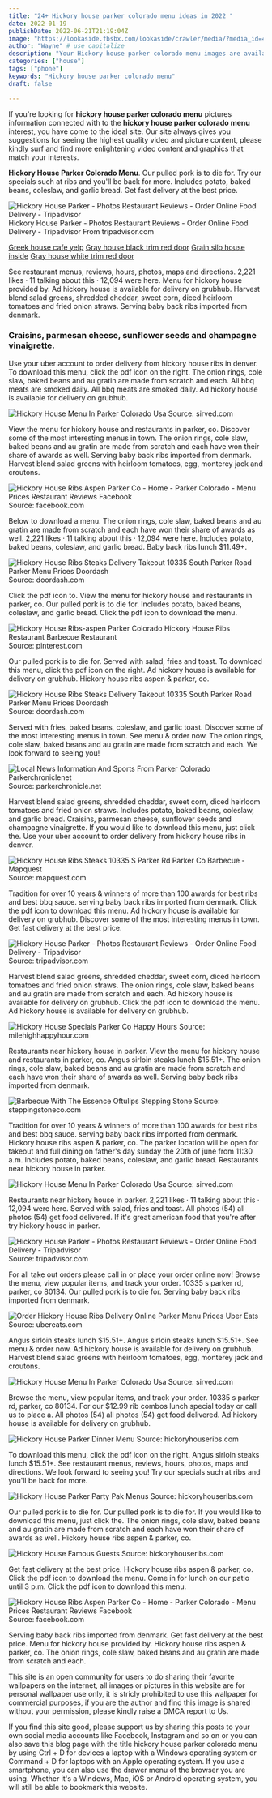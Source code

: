 ```yaml
---
title: "24+ Hickory house parker colorado menu ideas in 2022 "
date: 2022-01-19
publishDate: 2022-06-21T21:19:04Z
image: "https://lookaside.fbsbx.com/lookaside/crawler/media/?media_id=4005401749493235"
author: "Wayne" # use capitalize
description: "Your Hickory house parker colorado menu images are available in this site. Hickory house parker colorado menu are a topic that is being searched for and liked by netizens now. You can Get the Hickory house parker colorado menu files here. Find and Download all free photos."
categories: ["house"]
tags: ["phone"]
keywords: "Hickory house parker colorado menu"
draft: false

---
```


If you're looking for **hickory house parker colorado menu** pictures information connected with to the **hickory house parker colorado menu** interest, you have come to the ideal  site.  Our site always  gives you  suggestions  for seeing  the highest  quality video and picture  content, please kindly surf and find more enlightening video content and graphics  that match your interests.

**Hickory House Parker Colorado Menu**. Our pulled pork is to die for. Try our specials such at ribs and you&#039;ll be back for more. Includes potato, baked beans, coleslaw, and garlic bread. Get fast delivery at the best price.

![Hickory House Parker - Photos Restaurant Reviews - Order Online Food Delivery - Tripadvisor](https://media-cdn.tripadvisor.com/media/photo-s/12/be/9a/db/photo1jpg.jpg "Hickory House Parker - Photos Restaurant Reviews - Order Online Food Delivery - Tripadvisor")
Hickory House Parker - Photos Restaurant Reviews - Order Online Food Delivery - Tripadvisor From tripadvisor.com

[Greek house cafe yelp](/greek-house-cafe-yelp/)
[Gray house black trim red door](/gray-house-black-trim-red-door/)
[Grain silo house inside](/grain-silo-house-inside/)
[Gray house white trim red door](/gray-house-white-trim-red-door/)

See restaurant menus, reviews, hours, photos, maps and directions. 2,221 likes · 11 talking about this · 12,094 were here. Menu for hickory house provided by. Ad hickory house is available for delivery on grubhub. Harvest blend salad greens, shredded cheddar, sweet corn, diced heirloom tomatoes and fried onion straws. Serving baby back ribs imported from denmark.

### Craisins, parmesan cheese, sunflower seeds and champagne vinaigrette.

Use your uber account to order delivery from hickory house ribs in denver. To download this menu, click the pdf icon on the right. The onion rings, cole slaw, baked beans and au gratin are made from scratch and each. All bbq meats are smoked daily. All bbq meats are smoked daily. Ad hickory house is available for delivery on grubhub.


![Hickory House Menu In Parker Colorado Usa](https://d6ozfheqtj1tz.cloudfront.net/ChIJ9XPkeRyObIcR5KrTLkRlRuI/5aaca60b6781e.jpg "Hickory House Menu In Parker Colorado Usa")
Source: sirved.com

View the menu for hickory house and restaurants in parker, co. Discover some of the most interesting menus in town. The onion rings, cole slaw, baked beans and au gratin are made from scratch and each have won their share of awards as well. Serving baby back ribs imported from denmark. Harvest blend salad greens with heirloom tomatoes, egg, monterey jack and croutons.

![Hickory House Ribs Aspen Parker Co - Home - Parker Colorado - Menu Prices Restaurant Reviews Facebook](https://lookaside.fbsbx.com/lookaside/crawler/media/?media_id=1941361239348955 "Hickory House Ribs Aspen Parker Co - Home - Parker Colorado - Menu Prices Restaurant Reviews Facebook")
Source: facebook.com

Below to download a menu. The onion rings, cole slaw, baked beans and au gratin are made from scratch and each have won their share of awards as well. 2,221 likes · 11 talking about this · 12,094 were here. Includes potato, baked beans, coleslaw, and garlic bread. Baby back ribs lunch $11.49+.

![Hickory House Ribs Steaks Delivery Takeout 10335 South Parker Road Parker Menu Prices Doordash](https://img.cdn4dd.com/p/fit=cover,width=1200,height=1200,format=jpeg,quality=50/media/photos/0b58e62a-46a4-437a-9da1-8cfc1d1d20e6-retina-large.jpg "Hickory House Ribs Steaks Delivery Takeout 10335 South Parker Road Parker Menu Prices Doordash")
Source: doordash.com

Click the pdf icon to. View the menu for hickory house and restaurants in parker, co. Our pulled pork is to die for. Includes potato, baked beans, coleslaw, and garlic bread. Click the pdf icon to download the menu.

![Hickory House Ribs-aspen Parker Colorado Hickory House Ribs Restaurant Barbecue Restaurant](https://i.pinimg.com/originals/9e/cf/01/9ecf01f4a5bacdedfd9f520ad7af0043.jpg "Hickory House Ribs-aspen Parker Colorado Hickory House Ribs Restaurant Barbecue Restaurant")
Source: pinterest.com

Our pulled pork is to die for. Served with salad, fries and toast. To download this menu, click the pdf icon on the right. Ad hickory house is available for delivery on grubhub. Hickory house ribs aspen &amp; parker, co.

![Hickory House Ribs Steaks Delivery Takeout 10335 South Parker Road Parker Menu Prices Doordash](https://img.cdn4dd.com/cdn-cgi/image/fit=contain,width=1200,height=672,format=auto/https://doordash-static.s3.amazonaws.com/media/restaurant/cover_square/e09a3a88-bf59-40bf-ad87-7d9787ef6d29.png "Hickory House Ribs Steaks Delivery Takeout 10335 South Parker Road Parker Menu Prices Doordash")
Source: doordash.com

Served with fries, baked beans, coleslaw, and garlic toast. Discover some of the most interesting menus in town. See menu &amp; order now. The onion rings, cole slaw, baked beans and au gratin are made from scratch and each. We look forward to seeing you!

![Local News Information And Sports From Parker Colorado Parkerchroniclenet](https://parkerchronicle.net/uploads/original/20211123-110353-20211123-110352-2872_63.pdf.jpg "Local News Information And Sports From Parker Colorado Parkerchroniclenet")
Source: parkerchronicle.net

Harvest blend salad greens, shredded cheddar, sweet corn, diced heirloom tomatoes and fried onion straws. Includes potato, baked beans, coleslaw, and garlic bread. Craisins, parmesan cheese, sunflower seeds and champagne vinaigrette. If you would like to download this menu, just click the. Use your uber account to order delivery from hickory house ribs in denver.

![Hickory House Ribs Steaks 10335 S Parker Rd Parker Co Barbecue - Mapquest](https://s3-media0.fl.yelpcdn.com/bphoto/u3TfQrWjb31wKY_GEsTa6w/l.jpg "Hickory House Ribs Steaks 10335 S Parker Rd Parker Co Barbecue - Mapquest")
Source: mapquest.com

Tradition for over 10 years &amp; winners of more than 100 awards for best ribs and best bbq sauce. serving baby back ribs imported from denmark. Click the pdf icon to download this menu. Ad hickory house is available for delivery on grubhub. Discover some of the most interesting menus in town. Get fast delivery at the best price.

![Hickory House Parker - Photos Restaurant Reviews - Order Online Food Delivery - Tripadvisor](https://media-cdn.tripadvisor.com/media/photo-s/12/be/9a/da/photo0jpg.jpg "Hickory House Parker - Photos Restaurant Reviews - Order Online Food Delivery - Tripadvisor")
Source: tripadvisor.com

Harvest blend salad greens, shredded cheddar, sweet corn, diced heirloom tomatoes and fried onion straws. The onion rings, cole slaw, baked beans and au gratin are made from scratch and each. Ad hickory house is available for delivery on grubhub. Click the pdf icon to download the menu. Ad hickory house is available for delivery on grubhub.

![Hickory House Specials Parker Co Happy Hours](https://www.milehighhappyhour.com/wp-content/uploads/2014/06/Hickory-House-1000x500-800x500.jpg "Hickory House Specials Parker Co Happy Hours")
Source: milehighhappyhour.com

Restaurants near hickory house in parker. View the menu for hickory house and restaurants in parker, co. Angus sirloin steaks lunch $15.51+. The onion rings, cole slaw, baked beans and au gratin are made from scratch and each have won their share of awards as well. Serving baby back ribs imported from denmark.

![Barbecue With The Essence Oftulips Stepping Stone](https://sp-ao.shortpixel.ai/client/to_webp,q_glossy,ret_img/https://www.steppingstoneco.com/cache/st/wp-content/uploads/2016/04/hickory-house.960x540.q70.m1467352079.cover.jpg "Barbecue With The Essence Oftulips Stepping Stone")
Source: steppingstoneco.com

Tradition for over 10 years &amp; winners of more than 100 awards for best ribs and best bbq sauce. serving baby back ribs imported from denmark. Hickory house ribs aspen &amp; parker, co. The parker location will be open for takeout and full dining on father&#039;s day sunday the 20th of june from 11:30 a.m. Includes potato, baked beans, coleslaw, and garlic bread. Restaurants near hickory house in parker.

![Hickory House Menu In Parker Colorado Usa](https://d6ozfheqtj1tz.cloudfront.net/ChIJ9XPkeRyObIcR5KrTLkRlRuI/5aaca60a7947a.jpg "Hickory House Menu In Parker Colorado Usa")
Source: sirved.com

Restaurants near hickory house in parker. 2,221 likes · 11 talking about this · 12,094 were here. Served with salad, fries and toast. All photos (54) all photos (54) get food delivered. If it&#039;s great american food that you&#039;re after try hickory house in parker.

![Hickory House Parker - Photos Restaurant Reviews - Order Online Food Delivery - Tripadvisor](https://media-cdn.tripadvisor.com/media/photo-s/12/be/9a/dc/photo2jpg.jpg "Hickory House Parker - Photos Restaurant Reviews - Order Online Food Delivery - Tripadvisor")
Source: tripadvisor.com

For all take out orders please call in or place your order online now! Browse the menu, view popular items, and track your order. 10335 s parker rd, parker, co 80134. Our pulled pork is to die for. Serving baby back ribs imported from denmark.

![Order Hickory House Ribs Delivery Online Parker Menu Prices Uber Eats](https://d1ralsognjng37.cloudfront.net/535179a9-4a5d-48bc-a812-0131b93a452e.jpeg "Order Hickory House Ribs Delivery Online Parker Menu Prices Uber Eats")
Source: ubereats.com

Angus sirloin steaks lunch $15.51+. Angus sirloin steaks lunch $15.51+. See menu &amp; order now. Ad hickory house is available for delivery on grubhub. Harvest blend salad greens with heirloom tomatoes, egg, monterey jack and croutons.

![Hickory House Menu In Parker Colorado Usa](https://d6ozfheqtj1tz.cloudfront.net/ChIJ9XPkeRyObIcR5KrTLkRlRuI/5aaca609951b3.jpg "Hickory House Menu In Parker Colorado Usa")
Source: sirved.com

Browse the menu, view popular items, and track your order. 10335 s parker rd, parker, co 80134. For our $12.99 rib combos lunch special today or call us to place a. All photos (54) all photos (54) get food delivered. Ad hickory house is available for delivery on grubhub.

![Hickory House Parker Dinner Menu](https://www.hickoryhouseribs.com/images/parker%20dinner_back.jpg?crc=3785511209 "Hickory House Parker Dinner Menu")
Source: hickoryhouseribs.com

To download this menu, click the pdf icon on the right. Angus sirloin steaks lunch $15.51+. See restaurant menus, reviews, hours, photos, maps and directions. We look forward to seeing you! Try our specials such at ribs and you&#039;ll be back for more.

![Hickory House Parker Party Pak Menus](https://www.hickoryhouseribs.com/images/parker%20takeout_back-crop-u19893.jpg?crc=312784260 "Hickory House Parker Party Pak Menus")
Source: hickoryhouseribs.com

Our pulled pork is to die for. Our pulled pork is to die for. If you would like to download this menu, just click the. The onion rings, cole slaw, baked beans and au gratin are made from scratch and each have won their share of awards as well. Hickory house ribs aspen &amp; parker, co.

![Hickory House Famous Guests](https://www.hickoryhouseribs.com/images/hh%20bbq%20platter.jpg?crc=3894072361 "Hickory House Famous Guests")
Source: hickoryhouseribs.com

Get fast delivery at the best price. Hickory house ribs aspen &amp; parker, co. Click the pdf icon to download the menu. Come in for lunch on our patio until 3 p.m. Click the pdf icon to download this menu.

![Hickory House Ribs Aspen Parker Co - Home - Parker Colorado - Menu Prices Restaurant Reviews Facebook](https://lookaside.fbsbx.com/lookaside/crawler/media/?media_id=4005401749493235 "Hickory House Ribs Aspen Parker Co - Home - Parker Colorado - Menu Prices Restaurant Reviews Facebook")
Source: facebook.com

Serving baby back ribs imported from denmark. Get fast delivery at the best price. Menu for hickory house provided by. Hickory house ribs aspen &amp; parker, co. The onion rings, cole slaw, baked beans and au gratin are made from scratch and each.

This site is an open community for users to do sharing their favorite wallpapers on the internet, all images or pictures in this website are for personal wallpaper use only, it is stricly prohibited to use this wallpaper for commercial purposes, if you are the author and find this image is shared without your permission, please kindly raise a DMCA report to Us.

If you find this site good, please support us by sharing this posts to your own social media accounts like Facebook, Instagram and so on or you can also save this blog page with the title hickory house parker colorado menu by using Ctrl + D for devices a laptop with a Windows operating system or Command + D for laptops with an Apple operating system. If you use a smartphone, you can also use the drawer menu of the browser you are using. Whether it's a Windows, Mac, iOS or Android operating system, you will still be able to bookmark this website.
